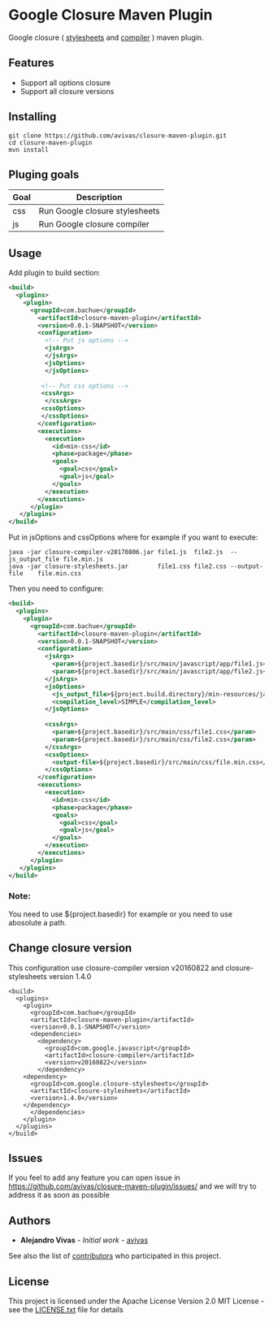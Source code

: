 # Google Closure Maven Plugin

Google closure ( [stylesheets](https://github.com/google/closure-stylesheets) and [compiler](https://github.com/google/closure-compiler) ) maven plugin. 

## Features

* Support all options closure
* Support all closure versions

## Installing

```
git clone https://github.com/avivas/closure-maven-plugin.git
cd closure-maven-plugin
mvn install
```

## Pluging goals

Goal | Description
------------ | -------------
css | Run Google closure stylesheets
js | Run Google closure compiler


## Usage

Add plugin to build section:

```xml
<build>
  <plugins>
    <plugin>
      <groupId>com.bachue</groupId>
        <artifactId>closure-maven-plugin</artifactId>
        <version>0.0.1-SNAPSHOT</version>
        <configuration>
          <!-- Put js options -->
          <jsArgs>
          </jsArgs>
          <jsOptions>           
          </jsOptions>
          
         <!-- Put css options -->
         <cssArgs>
	      </cssArgs>          
         <cssOptions>       					
         </cssOptions>
        </configuration>
        <executions>
          <execution>
            <id>min-css</id>
            <phase>package</phase>
            <goals>
              <goal>css</goal>
              <goal>js</goal>
            </goals>
          </execution>
        </executions>
      </plugin>
   </plugins>
</build>
```

Put in jsOptions and cssOptions where for example if you want to execute:
```
java -jar closure-compiler-v20170806.jar file1.js  file2.js  --js_output_file file.min.js
java -jar closure-stylesheets.jar        file1.css file2.css --output-file    file.min.css
```
Then you need to configure:

```xml
<build>
  <plugins>
    <plugin>
      <groupId>com.bachue</groupId>
        <artifactId>closure-maven-plugin</artifactId>
        <version>0.0.1-SNAPSHOT</version>
        <configuration>
          <jsArgs>
            <param>${project.basedir}/src/main/javascript/app/file1.js</param>
            <param>${project.basedir}/src/main/javascript/app/file2.js</param>
          </jsArgs>          
          <jsOptions>
            <js_output_file>${project.build.directory}/min-resources/javascript/file.min.js</js_output_file>
            <compilation_level>SIMPLE</compilation_level>
          </jsOptions>
          
          <cssArgs>
            <param>${project.basedir}/src/main/css/file1.css</param>
            <param>${project.basedir}/src/main/css/file2.css</param>
          </cssArgs>          
          <cssOptions>
            <output-file>${project.basedir}/src/main/css/file.min.css</output-file>						
          </cssOptions>
        </configuration>
        <executions>
          <execution>
            <id>min-css</id>
            <phase>package</phase>
            <goals>
              <goal>css</goal>
              <goal>js</goal>
            </goals>
          </execution>
        </executions>
      </plugin>
   </plugins>
</build>
```

### Note:
You need to use ${project.basedir} for example or you need to use abosolute a path.


## Change closure version

This configuration use closure-compiler version v20160822 and closure-stylesheets version 1.4.0

```
<build>
  <plugins>
    <plugin>
      <groupId>com.bachue</groupId>
      <artifactId>closure-maven-plugin</artifactId>
      <version>0.0.1-SNAPSHOT</version>
      <dependencies>
        <dependency>
          <groupId>com.google.javascript</groupId>
          <artifactId>closure-compiler</artifactId>
          <version>v20160822</version>
        </dependency>
	<dependency>
	  <groupId>com.google.closure-stylesheets</groupId>
	  <artifactId>closure-stylesheets</artifactId>
	  <version>1.4.0</version>
	</dependency>
      </dependencies>
    </plugin>
  </plugins>
</build>
```

## Issues

If you feel to add any feature you can open issue in https://github.com/avivas/closure-maven-plugin/issues/ and we will try to address it as soon as possible

## Authors

* **Alejandro Vivas** - *Initial work* - [avivas](https://github.com/avivas)

See also the list of [contributors](https://github.com/avivas/closure-maven-plugin//contributors) who participated in this project.

## License

This project is licensed under the Apache License Version 2.0 MIT License - see the [LICENSE.txt](LICENSE.txt) file for details
